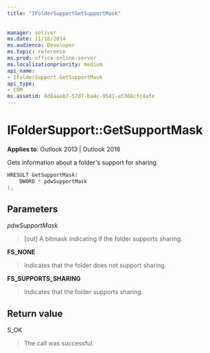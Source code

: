 ```yaml
---
title: "IFolderSupportGetSupportMask"
 
 
manager: soliver
ms.date: 11/16/2014
ms.audience: Developer
ms.topic: reference
ms.prod: office-online-server
ms.localizationpriority: medium
api_name:
- IFolderSupport.GetSupportMask
api_type:
- COM
ms.assetid: 8d8aaeb7-57d7-ba4c-95d1-a5368cfc4afe
---
```


# IFolderSupport::GetSupportMask

  
  
**Applies to**: Outlook 2013 | Outlook 2016 
  
Gets information about a folder's support for sharing.
  
```cpp
HRESULT GetSupportMask( 
    DWORD * pdwSupportMask 
); 
```

## Parameters

 _pdwSupportMask_
  
> [out] A bitmask indicating if the folder supports sharing.
    
 **FS_NONE**
  
> Indicates that the folder does not support sharing.
    
 **FS_SUPPORTS_SHARING**
  
> Indicates that the folder supports sharing.
    
## Return value

S_OK 
  
> The call was successful.
    

